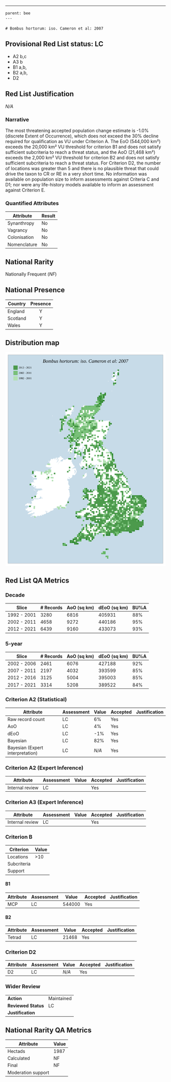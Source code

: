 ---
    parent: bee
    ---

    # Bombus hortorum: iso. Cameron et al: 2007

## Provisional Red List status: LC
- A2 b,c
- A3 b
- B1 a,b, 
- B2 a,b, 
- D2

## Red List Justification
*N/A*
### Narrative


The most threatening accepted population change estimate is -1.0% (discrete Extent of Occurrence), which does not exceed the 30% decline required for qualification as VU under Criterion A. The EoO (544,000 km²) exceeds the 20,000 km² VU threshold for criterion B1 and does not satisfy sufficient subcriteria to reach a threat status, and the AoO (21,468 km²) exceeds the 2,000 km² VU threshold for criterion B2 and does not satisfy sufficient subcriteria to reach a threat status. For Criterion D2, the number of locations was greater than 5 and there is no plausible threat that could drive the taxon to CR or RE in a very short time. No information was available on population size to inform assessments against Criteria C and D1; nor were any life-history models available to inform an assessment against Criterion E.
### Quantified Attributes
|Attribute|Result|
|---|---|
|Synanthropy|No|
|Vagrancy|No|
|Colonisation|No|
|Nomenclature|No|


## National Rarity
Nationally Frequent (*NF*)

## National Presence
|Country|Presence
|---|:-:|
|England|Y|
|Scotland|Y|
|Wales|Y|


## Distribution map
![](../map/553.svg)

## Red List QA Metrics
### Decade
| Slice | # Records | AoO (sq km) | dEoO (sq km) |BU%A |
|---|---|---|---|---|
|1992 - 2001|3280|6816|405931|88%|
|2002 - 2011|4658|9272|440186|95%|
|2012 - 2021|6439|9160|433073|93%|
### 5-year
| Slice | # Records | AoO (sq km) | dEoO (sq km) |BU%A |
|---|---|---|---|---|
|2002 - 2006|2461|6076|427188|92%|
|2007 - 2011|2197|4032|393599|85%|
|2012 - 2016|3125|5004|395003|85%|
|2017 - 2021|3314|5208|389522|84%|
### Criterion A2 (Statistical)
|Attribute|Assessment|Value|Accepted|Justification
|---|---|---|---|---|
|Raw record count|LC|6%|Yes||
|AoO|LC|4%|Yes||
|dEoO|LC|-1%|Yes||
|Bayesian|LC|82%|Yes||
|Bayesian (Expert interpretation)|LC|*N/A*|Yes||
### Criterion A2 (Expert Inference)
|Attribute|Assessment|Value|Accepted|Justification
|---|---|---|---|---|
|Internal review|LC||Yes||
### Criterion A3 (Expert Inference)
|Attribute|Assessment|Value|Accepted|Justification
|---|---|---|---|---|
|Internal review|LC||Yes||
### Criterion B
|Criterion| Value|
|---|---|
|Locations|>10|
|Subcriteria||
|Support||
#### B1
|Attribute|Assessment|Value|Accepted|Justification
|---|---|---|---|---|
|MCP|LC|544000|Yes||
#### B2
|Attribute|Assessment|Value|Accepted|Justification
|---|---|---|---|---|
|Tetrad|LC|21468|Yes||
### Criterion D2
|Attribute|Assessment|Value|Accepted|Justification
|---|---|---|---|---|
|D2|LC|*N/A*|Yes||
### Wider Review
|  |  |
|---|---|
|**Action**|Maintained|
|**Reviewed Status**|LC|
|**Justification**||


## National Rarity QA Metrics
|Attribute|Value|
|---|---|
|Hectads|1987|
|Calculated|NF|
|Final|NF|
|Moderation support||



